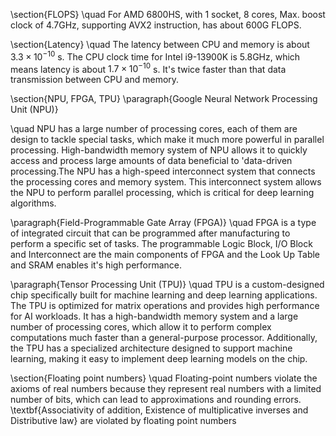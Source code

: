 \section{FLOPS}
\quad For AMD 6800HS, with 1 socket, 8 cores, Max. boost clock of 4.7GHz, supporting AVX2 instruction, has about 600G FLOPS.

\section{Latency}
\quad The latency between CPU and memory is about $3.3 \times 10^{-10}$ s. The CPU clock time for Intel i9-13900K is 5.8GHz, which means latency is about $1.7 \times 10^{-10}$ s. It's twice faster than that data transmission between CPU and memory.

\section{NPU, FPGA, TPU}
\paragraph{Google Neural Network Processing Unit (NPU)}

\quad NPU has a large number of processing cores, each of them are design to tackle special tasks, which make it much more powerful in parallel processing. High-bandwidth memory system of NPU allows it to quickly access and process large amounts of data beneficial to 'data-driven processing.The NPU has a high-speed interconnect system that connects the processing cores and memory system. This interconnect system allows the NPU to perform parallel processing, which is critical for deep learning algorithms.

\paragraph{Field-Programmable Gate Array (FPGA)} 
\quad FPGA is a type of integrated circuit that can be programmed after manufacturing to perform a specific set of tasks. The programmable Logic Block, I/O Block and Interconnect are the main components of FPGA and the Look Up Table and SRAM enables it's high performance. 

\paragraph{Tensor Processing Unit (TPU)} 
\quad TPU is a custom-designed chip specifically built for machine learning and deep learning applications. The TPU is optimized for matrix operations and provides high performance for AI workloads. It has a high-bandwidth memory system and a large number of processing cores, which allow it to perform complex computations much faster than a general-purpose processor. Additionally, the TPU has a specialized architecture designed to support machine learning, making it easy to implement deep learning models on the chip.

\section{Floating point numbers}
\quad Floating-point numbers violate the axioms of real numbers because they represent real numbers with a limited number of bits, which can lead to approximations and rounding errors. \textbf{Associativity of addition, Existence of multiplicative inverses and Distributive law} are violated by floating point numbers

